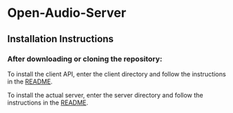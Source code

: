 Open-Audio-Server
=================

Installation Instructions
-------------------------

### After downloading or cloning the repository:

To install the client API, enter the client directory and follow the instructions in the [README](https://github.com/CalVR/Open-Audio-Server/tree/master/client#oas-client-api).

To install the actual server, enter the server directory and follow the instructions in the [README](https://github.com/CalVR/Open-Audio-Server/tree/master/server#open-audio-server).

